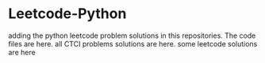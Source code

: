 # Leetcode-Python
adding the python leetcode problem solutions in this repositories. 
The code files are here.
all CTCI problems solutions are here.
some leetcode solutions are here







































































































































































































































































































































































































































































































